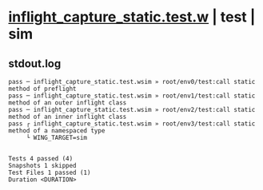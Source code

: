 # [inflight_capture_static.test.w](../../../../../examples/tests/valid/inflight_capture_static.test.w) | test | sim

## stdout.log
```log
pass ─ inflight_capture_static.test.wsim » root/env0/test:call static method of preflight              
pass ─ inflight_capture_static.test.wsim » root/env1/test:call static method of an outer inflight class
pass ─ inflight_capture_static.test.wsim » root/env2/test:call static method of an inner inflight class
pass ┌ inflight_capture_static.test.wsim » root/env3/test:call static method of a namespaced type      
     └ WING_TARGET=sim
 
 
Tests 4 passed (4)
Snapshots 1 skipped
Test Files 1 passed (1)
Duration <DURATION>
```

